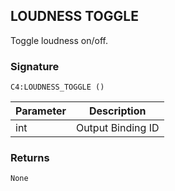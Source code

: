 ## LOUDNESS TOGGLE

Toggle loudness on/off.


### Signature

`C4:LOUDNESS_TOGGLE ()`


| Parameter | Description |
| --- | --- |
| int | Output Binding ID |


### Returns

`None`